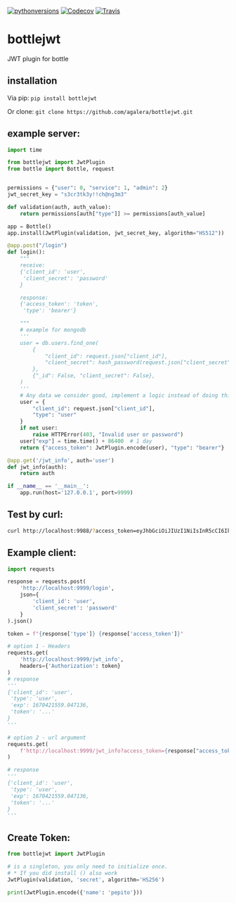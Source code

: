 [![pythonversions](https://img.shields.io/pypi/pyversions/bottlejwt.svg)](https://pypi.python.org/pypi/bottlejwt)
[![Codecov](https://img.shields.io/codecov/c/github/agalera/bottlejwt.svg)](https://codecov.io/github/agalera/bottlejwt)
[![Travis](https://img.shields.io/travis/agalera/bottlejwt.svg)](https://travis-ci.org/agalera/bottlejwt)

# bottlejwt
JWT plugin for bottle

## installation

Via pip:
```pip install bottlejwt```

Or clone:
```git clone https://github.com/agalera/bottlejwt.git```


## example server:
```python
import time

from bottlejwt import JwtPlugin
from bottle import Bottle, request


permissions = {"user": 0, "service": 1, "admin": 2}
jwt_secret_key = "s3cr3tk3y!!ch@ng3m3"

def validation(auth, auth_value):
    return permissions[auth["type"]] >= permissions[auth_value]

app = Bottle()
app.install(JwtPlugin(validation, jwt_secret_key, algorithm="HS512"))

@app.post("/login")
def login():
    """
    receive:
    {'client_id': 'user',
     'client_secret': 'password'
    }

    response:
    {'access_token': 'token',
     'type': 'bearer'}

    """
    # example for mongodb
    '''
    user = db.users.find_one(
        {
            "client_id": request.json["client_id"],
            "client_secret": hash_password(request.json["client_secret"]),
        },
        {"_id": False, "client_secret": False},
    )
    '''
    # Any data we consider good, implement a logic instead of doing this
    user = {
        "client_id": request.json["client_id"],
        "type": "user"
    }
    if not user:
        raise HTTPError(403, "Invalid user or password")
    user["exp"] = time.time() + 86400  # 1 day
    return {"access_token": JwtPlugin.encode(user), "type": "bearer"}

@app.get('/jwt_info', auth='user')
def jwt_info(auth):
    return auth

if __name__ == '__main__':
    app.run(host='127.0.0.1', port=9999)
```

## Test by curl:
```bash
curl http://localhost:9988/?access_token=eyJhbGciOiJIUzI1NiIsInR5cCI6IkpXVCJ9.eyJzdWIiOiIxMjM0NTY3ODkwIiwibmFtZSI6IkpvaG4gRG9lIiwiYWRtaW4iOnRydWV9.TJVA95OrM7E2cBab30RMHrHDcEfxjoYZgeFONFh7HgQ
```
## Example client:
```python
import requests

response = requests.post(
    'http://localhost:9999/login',
    json={
        'client_id': 'user',
        'client_secret': 'password'
    }
).json()

token = f"{response['type']} {response['access_token']}"

# option 1 - Headers
requests.get(
    'http://localhost:9999/jwt_info',
    headers={'Authorization': token}
)
# response
'''
{'client_id': 'user',
 'type': 'user',
 'exp': 1670421559.047136,
 'token': '...'
}
'''

# option 2 - url argument
requests.get(
    f'http://localhost:9999/jwt_info?access_token={response["access_token"]}',
)

# response
'''
{'client_id': 'user',
 'type': 'user',
 'exp': 1670421559.047136,
 'token': '...'
}
'''
```
## Create Token:
```python
from bottlejwt import JwtPlugin

# is a singleton, you only need to initialize once.
# * If you did install () also work
JwtPlugin(validation, 'secret', algorithm='HS256')

print(JwtPlugin.encode({'name': 'pepito'}))
```
